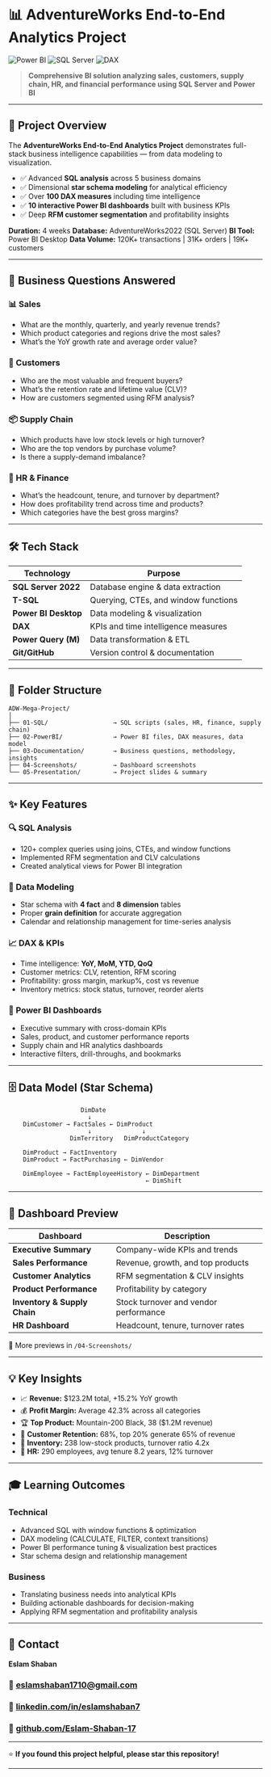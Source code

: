 
# 📊 AdventureWorks End-to-End Analytics Project

![Power BI](https://img.shields.io/badge/Power%20BI-F2C811?style=for-the-badge\&logo=powerbi\&logoColor=black)
![SQL Server](https://img.shields.io/badge/SQL%20Server-CC2927?style=for-the-badge\&logo=microsoft-sql-server\&logoColor=white)
![DAX](https://img.shields.io/badge/DAX-0078D4?style=for-the-badge\&logo=microsoft\&logoColor=white)

> **Comprehensive BI solution analyzing sales, customers, supply chain, HR, and financial performance using SQL Server and Power BI**

---

## 🎯 Project Overview

The **AdventureWorks End-to-End Analytics Project** demonstrates full-stack business intelligence capabilities — from data modeling to visualization.

* ✅ Advanced **SQL analysis** across 5 business domains
* ✅ Dimensional **star schema modeling** for analytical efficiency
* ✅ Over **100 DAX measures** including time intelligence
* ✅ **10 interactive Power BI dashboards** built with business KPIs
* ✅ Deep **RFM customer segmentation** and profitability insights

**Duration:** 4 weeks
**Database:** AdventureWorks2022 (SQL Server)
**BI Tool:** Power BI Desktop
**Data Volume:** 120K+ transactions | 31K+ orders | 19K+ customers

---

## 💼 Business Questions Answered

### 📊 Sales

* What are the monthly, quarterly, and yearly revenue trends?
* Which product categories and regions drive the most sales?
* What’s the YoY growth rate and average order value?

### 👥 Customers

* Who are the most valuable and frequent buyers?
* What’s the retention rate and lifetime value (CLV)?
* How are customers segmented using RFM analysis?

### 📦 Supply Chain

* Which products have low stock levels or high turnover?
* Who are the top vendors by purchase volume?
* Is there a supply-demand imbalance?

### 👔 HR & Finance

* What’s the headcount, tenure, and turnover by department?
* How does profitability trend across time and products?
* Which categories have the best gross margins?

---

## 🛠️ Tech Stack

| Technology           | Purpose                              |
| -------------------- | ------------------------------------ |
| **SQL Server 2022**  | Database engine & data extraction    |
| **T-SQL**            | Querying, CTEs, and window functions |
| **Power BI Desktop** | Data modeling & visualization        |
| **DAX**              | KPIs and time intelligence measures  |
| **Power Query (M)**  | Data transformation & ETL            |
| **Git/GitHub**       | Version control & documentation      |

---

## 📁 Folder Structure

```
ADW-Mega-Project/
│
├── 01-SQL/                  → SQL scripts (sales, HR, finance, supply chain)
├── 02-PowerBI/              → Power BI files, DAX measures, data model
├── 03-Documentation/        → Business questions, methodology, insights
├── 04-Screenshots/          → Dashboard screenshots
└── 05-Presentation/         → Project slides & summary
```

---

## ✨ Key Features

### 🔍 SQL Analysis

* 120+ complex queries using joins, CTEs, and window functions
* Implemented RFM segmentation and CLV calculations
* Created analytical views for Power BI integration

### 🧱 Data Modeling

* Star schema with **4 fact** and **8 dimension** tables
* Proper **grain definition** for accurate aggregation
* Calendar and relationship management for time-series analysis

### 📈 DAX & KPIs

* Time intelligence: **YoY, MoM, YTD, QoQ**
* Customer metrics: CLV, retention, RFM scoring
* Profitability: gross margin, markup%, cost vs revenue
* Inventory metrics: stock status, turnover, reorder alerts

### 🎨 Power BI Dashboards

* Executive summary with cross-domain KPIs
* Sales, product, and customer performance reports
* Supply chain and HR analytics dashboards
* Interactive filters, drill-throughs, and bookmarks

---

## 🗄️ Data Model (Star Schema)

```
                    DimDate
                      ↓
    DimCustomer → FactSales ← DimProduct
                      ↓              ↓
                 DimTerritory   DimProductCategory

    DimProduct → FactInventory
    DimProduct → FactPurchasing ← DimVendor

    DimEmployee → FactEmployeeHistory ← DimDepartment
                                      ← DimShift
```

---

## 📸 Dashboard Preview

| Dashboard                    | Description                           |
| ---------------------------- | ------------------------------------- |
| **Executive Summary**        | Company-wide KPIs and trends          |
| **Sales Performance**        | Revenue, growth, and top products     |
| **Customer Analytics**       | RFM segmentation & CLV insights       |
| **Product Performance**      | Profitability by category             |
| **Inventory & Supply Chain** | Stock turnover and vendor performance |
| **HR Dashboard**             | Headcount, tenure, turnover rates     |

📂 More previews in `/04-Screenshots/`

---

## 💡 Key Insights

* 📈 **Revenue:** $123.2M total, +15.2% YoY growth
* 💰 **Profit Margin:** Average 42.3% across all categories
* 🏆 **Top Product:** Mountain-200 Black, 38 ($1.2M revenue)
* 👥 **Customer Retention:** 68%, top 20% generate 65% of revenue
* 🧳 **Inventory:** 238 low-stock products, turnover ratio 4.2x
* 👔 **HR:** 290 employees, avg tenure 8.2 years, 12% turnover

---

## 🎓 Learning Outcomes

### Technical

* Advanced SQL with window functions & optimization
* DAX modeling (CALCULATE, FILTER, context transitions)
* Power BI performance tuning & visualization best practices
* Star schema design and relationship management

### Business

* Translating business needs into analytical KPIs
* Building actionable dashboards for decision-making
* Applying RFM segmentation and profitability analysis

---

## 📧 Contact

**Eslam Shaban**
### 📧 [eslamshaban1710@gmail.com](mailto:eslamshaban1710@gmail.com)
### 🔗 [linkedin.com/in/eslamshaban7](https://www.linkedin.com/in/eslamshaban7/)
### 🐙 [github.com/Eslam-Shaban-17](https://github.com/Eslam-Shaban-17)

---

⭐ **If you found this project helpful, please star this repository!**


---

